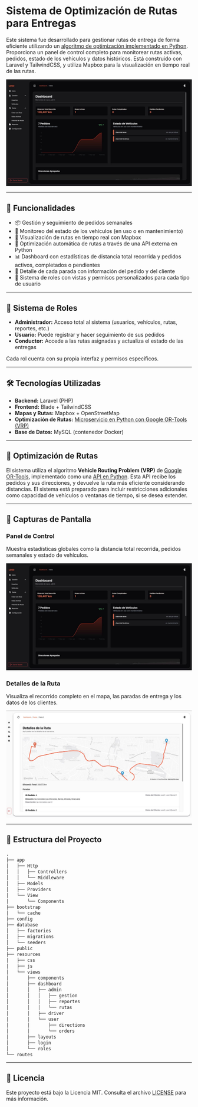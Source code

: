 # Sistema de Optimización de Rutas para Entregas

Este sistema fue desarrollado para gestionar rutas de entrega de forma eficiente utilizando un [algoritmo de optimización implementado en Python](https://github.com/dylan-tovar/sistema-rutas-api). Proporciona un panel de control completo para monitorear rutas activas, pedidos, estado de los vehículos y datos históricos. Está construido con Laravel y TailwindCSS, y utiliza Mapbox para la visualización en tiempo real de las rutas.

![Dashboard](public/dashboard.JPG)  

---

## 🚀 Funcionalidades

- 📦 Gestión y seguimiento de pedidos semanales
- 🚗 Monitoreo del estado de los vehículos (en uso o en mantenimiento)
- 📍 Visualización de rutas en tiempo real con Mapbox
- 🔄 Optimización automática de rutas a través de una API externa en Python
- 📊 Dashboard con estadísticas de distancia total recorrida y pedidos activos, completados o pendientes
- 🧭 Detalle de cada parada con información del pedido y del cliente
- 👤 Sistema de roles con vistas y permisos personalizados para cada tipo de usuario

---

## 🧱 Sistema de Roles

- **Administrador:** Acceso total al sistema (usuarios, vehículos, rutas, reportes, etc.)
- **Usuario:** Puede registrar y hacer seguimiento de sus pedidos
- **Conductor:** Accede a las rutas asignadas y actualiza el estado de las entregas

Cada rol cuenta con su propia interfaz y permisos específicos.

---

## 🛠 Tecnologías Utilizadas

- **Backend:** Laravel (PHP)
- **Frontend:** Blade + TailwindCSS
- **Mapas y Rutas:** Mapbox + OpenStreetMap
- **Optimización de Rutas:** [Microservicio en Python con Google OR-Tools (VRP)](https://github.com/dylan-tovar/sistema-rutas-api)
- **Base de Datos:** MySQL (contenedor Docker)

---

## 🧠 Optimización de Rutas

El sistema utiliza el algoritmo **Vehicle Routing Problem (VRP)** de [Google OR-Tools](https://developers.google.com/optimization/routing/vrp), implementado como una [API en Python](https://github.com/dylan-tovar/sistema-rutas-api). Esta API recibe los pedidos y sus direcciones, y devuelve la ruta más eficiente considerando distancias. El sistema está preparado para incluir restricciones adicionales como capacidad de vehículos o ventanas de tiempo, si se desea extender.

---

## 📸 Capturas de Pantalla

### Panel de Control
Muestra estadísticas globales como la distancia total recorrida, pedidos semanales y estado de vehículos.

![Dashboard](public/dashboard.JPG)

### Detalles de la Ruta
Visualiza el recorrido completo en el mapa, las paradas de entrega y los datos de los clientes.

![Detalles de la Ruta](public/rutas.JPG)

---

## 📂 Estructura del Proyecto

```plaintext
.
├── app
│   ├── Http
│   │   ├── Controllers
│   │   └── Middleware
│   ├── Models
│   ├── Providers
│   └── View
│       └── Components
├── bootstrap
│   └── cache
├── config
├── database
│   ├── factories
│   ├── migrations
│   └── seeders
├── public
├── resources
│   ├── css
│   ├── js
│   └── views
│       ├── components
│       ├── dashboard
│       │   ├── admin
│       │   │   ├── gestion
│       │   │   ├── reportes
│       │   │   └── rutas
│       │   ├── driver
│       │   └── user
│       │       ├── directions
│       │       └── orders
│       ├── layouts
│       ├── login
│       └── roles
└── routes
```


---

## 📄 Licencia

Este proyecto está bajo la Licencia MIT. Consulta el archivo [LICENSE](LICENSE) para más información.

